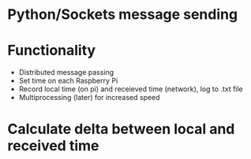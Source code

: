 # Python/Sockets message sending

# Functionality
- Distributed message passing
- Set time on each Raspberry Pi
- Record local time (on pi) and receieved time (network), log to .txt file
- Multiprocessing (later) for increased speed

# Calculate delta between local and received time
